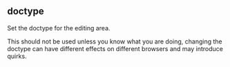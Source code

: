 ## doctype

Set the doctype for the editing area.

This should not be used unless you know what you are doing, changing the doctype can have different effects on different browsers and may introduce quirks.

